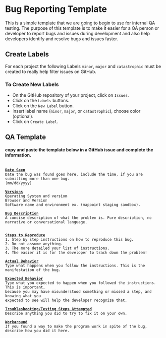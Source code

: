 # Bug Reporting Template

This is a simple template that we are going to begin to use for internal QA testing.
The purpose of this template is to make it easier for a QA person or developer to report bugs and issues during development and also help developers identify and resolve bugs and issues faster.

## Create Labels

For each project the following Labels `minor`, `major` and `catastrophic` must be created to really help filter issues on GitHub.

### To Create New Labels

- On the GitHub repository of your project, click on `Issues`.
- Click on the `Labels` buttons.
- Click on the `New Label` button.
- Insert label name (`minor`, `major`, or `catastrophic`), choose color (optional).
- Click on `Create Label`.

## QA Template

#### copy and paste the template below in a GitHub issue and complete the information.

<pre><code>
<b><u>Date Seen</u></b>
Date the bug was found goes here, include the time, if you are submitting more than one bug.
(mm/dd/yyyy)

<b><u>Versions</u></b>
Operating System and version
Browser and Version
Software name and environment ex. (mappoint staging sandbox).

<b><u>Bug Description</u></b>
A concise description of what the problem is. Pure description, no narrative or conversational language.


<b><u>Steps to Reproduce</u></b>
1. Step by step instructions on how to reproduce this bug.
2. Do not assume anything. 
3. The more detailed your list of instructions. 
4. The easier it is for the developer to track down the problem!

<b><u>Actual Behavior</u></b>
Type what happens when you follow the instructions. This is the manifestation of the bug.

<b><u>Expected Behavior</u></b>
Type what you expected to happen when you followed the instructions. This is important,
because you may have misunderstood something or missed a step, and knowing what you
expected to see will help the developer recognize that.

<b><u>Troubleshooting/Testing Steps Attempted</u></b>
Describe anything you did to try to fix it on your own.

<b><u>Workaround</u></b>
If you found a way to make the program work in spite of the bug, describe how you did it here.
</code></pre>
